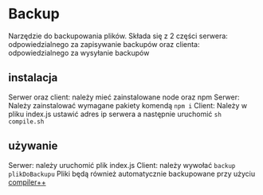 # Backup 
Narzędzie do backupowania plików. Składa się z 2 części serwera: odpowiedzialnego za zapisywanie backupów oraz clienta: odpowiedzialnego za wysyłanie backupów 
## instalacja
Serwer oraz  client: należy mieć zainstalowane node oraz npm 
Serwer: Należy zainstalować wymagane pakiety komendą ``npm i``
Client: Należy w pliku index.js ustawić adres ip serwera a następnie uruchomić ``sh compile.sh``
## używanie
Serwer: należy uruchomić plik index.js
Client: należy wywołać `backup plikDoBackupu` 
Pliki będą również automatycznie backupowane przy użyciu [compiler++](https://github.com/adespawn/OI_tools/tree/main/tools/compiler%2B%2B "compiler++")
